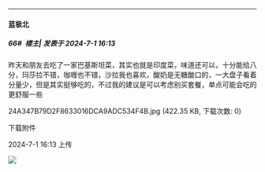 ﻿
*****

####  蓝极北  
##### 66#         楼主| 发表于 2024-7-1 16:13

昨天和朋友去吃了一家巴基斯坦菜，其实也就是印度菜，味道还可以，十分能给八分，玛莎拉不错，咖喱也不错，沙拉我也喜欢，酸奶是无糖酸口的，一大盘子看着分量少，但是其实挺够吃的，不过我的建议是可以考虑别买套餐，单点可能会吃的更舒服一些

24A347B79D2F8633016DCA9ADC534F4B.jpg
(422.35 KB, 下载次数: 0)

下载附件

2024-7-1 16:13 上传

<img src="https://img.saraba1st.com/forum/202407/01/161338oldoxa755k47ddr5.jpg" referrerpolicy="no-referrer">

